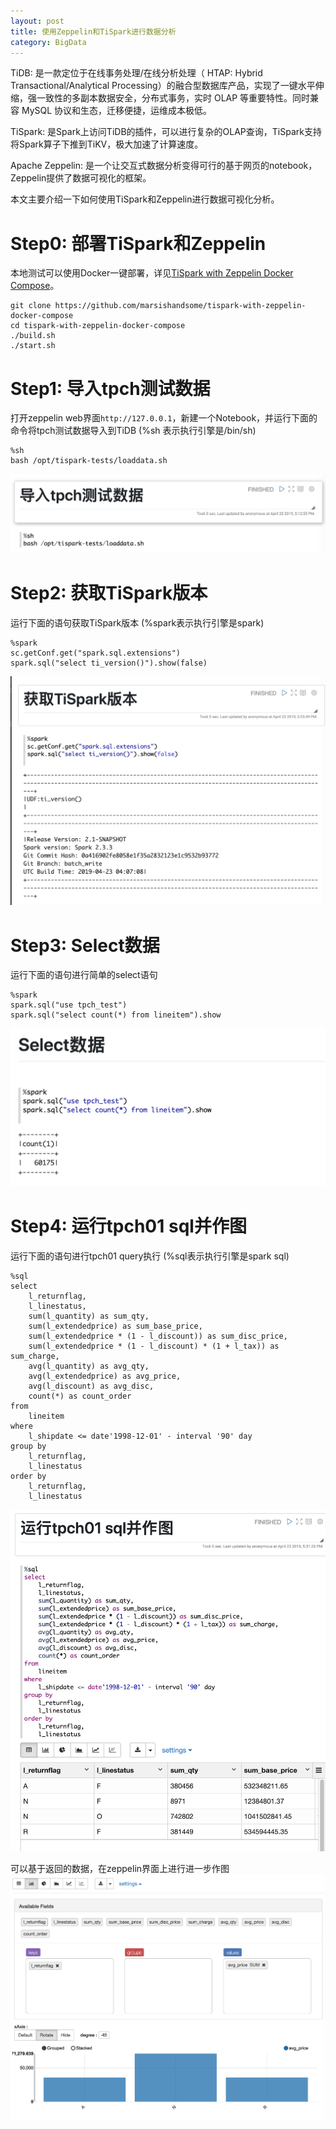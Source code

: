 ```yaml
---
layout: post
title: 使用Zeppelin和TiSpark进行数据分析
category: BigData
---
```

TiDB: 是一款定位于在线事务处理/在线分析处理（ HTAP: Hybrid Transactional/Analytical Processing）的融合型数据库产品，实现了一键水平伸缩，强一致性的多副本数据安全，分布式事务，实时 OLAP 等重要特性。同时兼容 MySQL 协议和生态，迁移便捷，运维成本极低。

TiSpark: 是Spark上访问TiDB的插件，可以进行复杂的OLAP查询，TiSpark支持将Spark算子下推到TiKV，极大加速了计算速度。

Apache Zeppelin: 是一个让交互式数据分析变得可行的基于网页的notebook，Zeppelin提供了数据可视化的框架。

本文主要介绍一下如何使用TiSpark和Zeppelin进行数据可视化分析。

# Step0: 部署TiSpark和Zeppelin
本地测试可以使用Docker一键部署，详见[TiSpark with Zeppelin Docker Compose](https://github.com/marsishandsome/tispark-with-zeppelin-docker-compose)。

```
git clone https://github.com/marsishandsome/tispark-with-zeppelin-docker-compose
cd tispark-with-zeppelin-docker-compose
./build.sh
./start.sh
```

# Step1: 导入tpch测试数据
打开zeppelin web界面`http://127.0.0.1`，新建一个Notebook，并运行下面的命令将tpch测试数据导入到TiDB (%sh 表示执行引擎是/bin/sh)
```
%sh
bash /opt/tispark-tests/loaddata.sh
```
![](../../images/2019-4-23-使用Zeppelin和TiSpark进行数据分析/tispark_zeppelin_01.png)

# Step2: 获取TiSpark版本
运行下面的语句获取TiSpark版本 (%spark表示执行引擎是spark)
```
%spark
sc.getConf.get("spark.sql.extensions")
spark.sql("select ti_version()").show(false)
```
![](../../images/2019-4-23-使用Zeppelin和TiSpark进行数据分析/tispark_zeppelin_02.png)


# Step3: Select数据
运行下面的语句进行简单的select语句
```
%spark
spark.sql("use tpch_test")
spark.sql("select count(*) from lineitem").show
```
![](../../images/2019-4-23-使用Zeppelin和TiSpark进行数据分析/tispark_zeppelin_03.png)


# Step4: 运行tpch01 sql并作图
运行下面的语句进行tpch01 query执行 (%sql表示执行引擎是spark sql)
```
%sql
select
    l_returnflag,
    l_linestatus,
    sum(l_quantity) as sum_qty,
    sum(l_extendedprice) as sum_base_price,
    sum(l_extendedprice * (1 - l_discount)) as sum_disc_price,
    sum(l_extendedprice * (1 - l_discount) * (1 + l_tax)) as sum_charge,
    avg(l_quantity) as avg_qty,
    avg(l_extendedprice) as avg_price,
    avg(l_discount) as avg_disc,
    count(*) as count_order
from
    lineitem
where
    l_shipdate <= date'1998-12-01' - interval '90' day
group by
    l_returnflag,
    l_linestatus
order by
    l_returnflag,
    l_linestatus
```
![](../../images/2019-4-23-使用Zeppelin和TiSpark进行数据分析/tispark_zeppelin_05.png)

可以基于返回的数据，在zeppelin界面上进行进一步作图
![](../../images/2019-4-23-使用Zeppelin和TiSpark进行数据分析/tispark_zeppelin_06.png)
